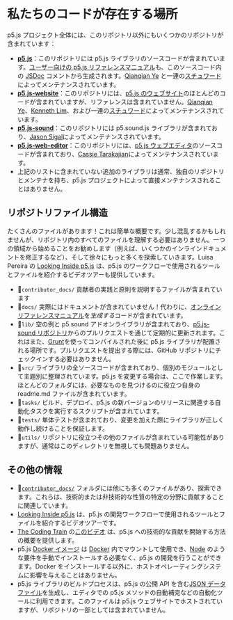 # 私たちのコードが存在する場所

p5.js プロジェクト全体には、このリポジトリ以外にもいくつかのリポジトリが含まれています：

- **[p5.js](https://github.com/processing/p5.js)**：このリポジトリには p5.js ライブラリのソースコードが含まれています。[ユーザー向けの p5.js リファレンスマニュアル](https://p5js.org/reference/)も、このソースコード内の [JSDoc](https://jsdoc.app/) コメントから生成されます。[Qianqian Ye](https://github.com/qianqianye) と一連の[スチュワード](https://github.com/processing/p5.js#stewards)によってメンテナンスされています。
- **[p5.js-website](https://github.com/processing/p5.js-website)**：このリポジトリには、[p5.js のウェブサイト](http://p5js.org)のほとんどのコードが含まれていますが、リファレンスは含まれていません。[Qianqian Ye](https://github.com/qianqianye)、[Kenneth Lim](https://github.com/limzykenneth)、および一連の[スチュワード](https://github.com/processing/p5.js-website#stewards)によってメンテナンスされています。
- **[p5.js-sound](https://github.com/processing/p5.js-sound)**：このリポジトリには p5.sound.js ライブラリが含まれており、[Jason Sigal](https://github.com/therewasaguy)によってメンテナンスされています。
- **[p5.js-web-editor](https://github.com/processing/p5.js-web-editor)**：このリポジトリには、[p5.js ウェブエディタ](https://editor.p5js.org)のソースコードが含まれており、[Cassie Tarakajian](https://github.com/catarak)によってメンテナンスされています。
- 上記のリストに含まれていない追加のライブラリは通常、独自のリポジトリとメンテナを持ち、p5.js プロジェクトによって直接メンテナンスされることはありません。

## リポジトリファイル構造

たくさんのファイルがあります！これは簡単な概要です。少し混乱するかもしれませんが、リポジトリ内のすべてのファイルを理解する必要はありません。一つの領域から始めることをお勧めします（例えば、いくつかのインラインドキュメントを修正するなど）、そして徐々にもっと多くを探索していきます。Luisa Pereira の [Looking Inside p5.js](https://www.luisapereira.net/teaching/materials/processing-foundation) は、p5.js のワークフローで使用されるツールとファイルを紹介するビデオツアーも提供しています。

- 📁`contributor_docs/` 貢献者の実践と原則を説明するファイルが含まれています
- 📁`docs/` 実際にはドキュメントが含まれていません！代わりに、[オンラインリファレンスマニュアル](https://p5js.org/reference/)を*生成する*コードが含まれています。
- 📁`lib/` 空の例と p5.sound アドオンライブラリが含まれており、[p5.js-sound リポジトリ](https://github.com/processing/p5.js-sound)からのプルリクエストを通じて定期的に更新されます。これはまた、[Grunt](https://gruntjs.com/)を使ってコンパイルされた後に p5.js ライブラリが配置される場所です。プルリクエストを提出する際には、GitHub リポジトリにチェックインする必要はありません。
- 📁`src/` ライブラリの全ソースコードが含まれており、個別のモジュールとして主題別に整理されています。p5.js を変更する場合は、ここで作業します。ほとんどのフォルダには、必要なものを見つけるのに役立つ自身の readme.md ファイルが含まれています。
- 📁`tasks/` ビルド、デプロイ、p5.js の新バージョンのリリースに関連する自動化タスクを実行するスクリプトが含まれています。
- 📁`tests/` 単体テストが含まれており、変更を加えた際にライブラリが正しく動作し続けることを保証します。
- 📁`utils/` リポジトリに役立つその他のファイルが含まれている可能性がありますが、通常はこのディレクトリを無視しても問題ありません。

## その他の情報
- 📁[`contributor_docs/`](https://github.com/processing/p5.js/tree/main/contributor_docs) フォルダには他にも多くのファイルがあり、探索できます。これらは、技術的または非技術的な性質の特定の分野に貢献することに関連しています。
- [Looking Inside p5.js](https://www.luisapereira.net/teaching/materials/processing-foundation) は、p5.js の開発ワークフローで使用されるツールとファイルを紹介するビデオツアーです。
- [The Coding Train](https://youtu.be/Rr3vLyP1Ods) の[このビデオ](https://youtu.be/Rr3vLyP1Ods) は、p5.js への技術的な貢献を開始する方法の概要を提供します。
- p5.js [Docker イメージ](https://github.com/toolness/p5.js-docker) は [Docker](https://www.docker.com/) 内でマウントして使用でき、[Node](https://nodejs.org/) のような要件を手動でインストールする必要なく、p5.js の開発を行うことができます。Docker をインストールする以外に、ホストオペレーティングシステムに影響を与えることはありません。
- p5.js ライブラリのビルドプロセスは、p5.js の公開 API を含む[JSON データファイル](https://p5js.org/reference/data.json)を生成し、エディタでの p5.js メソッドの自動補完などの自動化ツールに利用できます。このファイルは p5.js ウェブサイトでホストされていますが、リポジトリの一部としては含まれていません。


